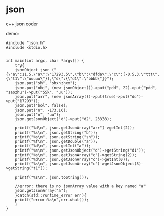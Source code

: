 # json
c++ json coder



demo:


	#include "json.h"
	#include <stdio.h>


	int main(int argc, char *argv[]) {
		try{
		jsonObject json ("{\"a\":11.5,\"a\":\"17293.5\",\"b\":\"dfda\",\"c\":[-0.5,3,\"ttt\",{\"t1\":\"uuuuu\"}],\"d\":{\"d1\":\"bbbb\"}}");
		json.put("sh", "shxhzhxx");
		json.put("obj", (new jsonObject())->put("pdd", 22)->put("pdd", "saozhu")->put("55k", "uu"));
		json.put("arr", (new jsonArray())->put(true)->put("dd")->put("17293"));
		json.put("bol", false);
		json.put("n", -173.16);
		json.put("n", "uu");
		json.getJsonObject("d")->put("d2", 23333);

		printf("%d\n", json.getJsonArray("arr")->getInt(2));
		printf("%s\n", json.getString("b"));
		printf("%s\n", json.getString("sh"));
		printf("%f\n", json.getDouble("a"));
		printf("%d\n", json.getInt("a"));
		printf("%s\n", json.getJsonObject("d")->getString("d1"));
		printf("%s\n", json.getJsonArray("c")->getString(2));
		printf("%d\n", json.getJsonArray("c")->getInt(0));
		printf("%s\n", json.getJsonArray("c")->getJsonObject(3)->getString("t1"));

		printf("%s\n", json.toString());

		//error: there is no jsonArray value with a key named "a"
		json.getJsonArray("a");
		}catch(std::runtime_error err){
		printf("error:%s\n",err.what());
		}
	}